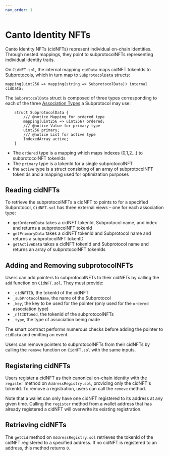```yaml
---
nav_order: 1
---
```


# Canto Identity NFTs

Canto Identity NFTs (cidNFTs) represent individual on-chain identities. Through nested mappings, they point to subprotocolNFTs representing individual identity traits.

On `CidNFT.sol`, the internal mapping `cidData` maps cidNFT tokenIds to Subprotocols, which in turn map to `SubprotocolData` structs:

```solidity
mapping(uint256 => mapping(string => SubprotocolData)) internal cidData;
```

The `SubprotocolData` struct is composed of three types corresponding to each of the three [Association Types](subprotocol-creation.md#association-types) a Subprotocol may use:

```solidity
    struct SubprotocolData {
        /// @notice Mapping for ordered type
        mapping(uint256 => uint256) ordered;
        /// @notice Value for primary type
        uint256 primary;
        /// @notice List for active type
        IndexedArray active;
    }
```

* The `ordered` type is a mapping which maps indexes (0,1,2...) to subprotocolNFT tokenIds
* The `primary` type is a tokenId for a single subprotocolNFT
* the `active` type is a struct consisting of an array of subprotocolNFT tokenIds and a mapping used for optimization purposes

## Reading cidNFTs

To retrieve the subprotocolNFTs a cidNFT to points to for a specified Subprotocol, `CidNFT.sol` has three external views – one for each association type:

* `getOrderedData` takes a cidNFT tokenId, Subprotocol name, and index and returns a subprotocolNFT tokenId
* `getPrimaryData` takes a cidNFT tokenId and Subprotocol name and returns a subprotocolNFT tokenID
* `getActiveData` takes a cidNFT tokenId and Subprotocol name and returns an array of subprotocolNFT tokenIds

## Adding and Removing subprotocolNFTs

Users can add pointers to subprotocolNFTs to their cidNFTs by calling the `add` function on `CidNFT.sol`. They must provide:

* `_cidNFTID`, the tokenId of the cidNFT
* `_subProtocolName`, the name of the Subprotocol
* `_key`, the key to be used for the pointer (only used for the `ordered` association type)
* `_nftIDToAdd`, the tokenId of the subprotocolNFTs
* `_type`, the type of association being made

The smart contract performs numerous checks before adding the pointer to `cidData` and emitting an event.

Users can remove pointers to subprotocolNFTs from their cidNFTs by calling the `remove` function on `CidNFT.sol` with the same inputs.

## Registering cidNFTs

Users register a cidNFT as their canonical on-chain identity with the `register` method on `AddressRegistry.sol`, providing only the cidNFT's tokenId. To remove a registration, users can call the `remove` method.

Note that a wallet can only have one cidNFT registered to its address at any given time. Calling the `register` method from a wallet address that has already registered a cidNFT will overwrite its existing registration.

## Retrieving cidNFTs

The `getCid` method on `AddressRegistry.sol` retrieves the tokenId of the cidNFT registered to a specified address. If no cidNFT is registered to an address, this method returns `0`.